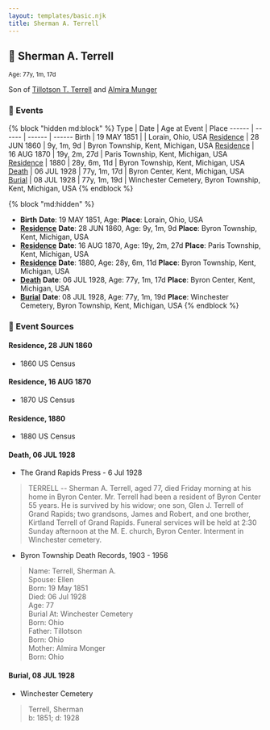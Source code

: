 ```yaml
---
layout: templates/basic.njk
title: Sherman A. Terrell
---
```

## 🔵 Sherman A. Terrell
<small>Age: 77y, 1m, 17d</small>

Son of [Tillotson T. Terrell](/people/5/59687792) and [Almira Munger](/people/3/36419408)

### 📆 Events

{% block "hidden md:block" %}
Type | Date | Age at Event | Place
------ | ------ | ------ | ------
Birth | 19 MAY 1851 |  | Lorain, Ohio, USA
[Residence](#event-event-0) | 28 JUN 1860 | 9y, 1m, 9d | Byron Township, Kent, Michigan, USA
[Residence](#event-event-1) | 16 AUG 1870 | 19y, 2m, 27d | Paris Township, Kent, Michigan, USA
[Residence](#event-event-2) | 1880 | 28y, 6m, 11d | Byron Township, Kent, Michigan, USA
[Death](#event-event-6) | 06 JUL 1928 | 77y, 1m, 17d | Byron Center, Kent, Michigan, USA
[Burial](#event-event-7) | 08 JUL 1928 | 77y, 1m, 19d | Winchester Cemetery, Byron Township, Kent, Michigan, USA
{% endblock %}

{% block "md:hidden" %}
- **Birth**
**Date**: 19 MAY 1851, Age:
**Place**: Lorain, Ohio, USA
- **[Residence](#event-event-0)**
**Date**: 28 JUN 1860, Age: 9y, 1m, 9d
**Place**: Byron Township, Kent, Michigan, USA
- **[Residence](#event-event-1)**
**Date**: 16 AUG 1870, Age: 19y, 2m, 27d
**Place**: Paris Township, Kent, Michigan, USA
- **[Residence](#event-event-2)**
**Date**: 1880, Age: 28y, 6m, 11d
**Place**: Byron Township, Kent, Michigan, USA
- **[Death](#event-event-6)**
**Date**: 06 JUL 1928, Age: 77y, 1m, 17d
**Place**: Byron Center, Kent, Michigan, USA
- **[Burial](#event-event-7)**
**Date**: 08 JUL 1928, Age: 77y, 1m, 19d
**Place**: Winchester Cemetery, Byron Township, Kent, Michigan, USA
{% endblock %}

### 📰 Event Sources

#### <a id="event-event-0"></a> Residence, 28 JUN 1860
* 1860 US Census

#### <a id="event-event-1"></a> Residence, 16 AUG 1870
* 1870 US Census

#### <a id="event-event-2"></a> Residence, 1880
* 1880 US Census

#### <a id="event-event-6"></a> Death, 06 JUL 1928
* The Grand Rapids Press  - 6 Jul 1928
>   
  > TERRELL -- Sherman A. Terrell, aged 77, died Friday morning at his home in Byron Center. Mr. Terrell had been a resident of Byron Center 55 years. He is survived by his widow; one son, Glen J. Terrell of Grand Rapids; two grandsons, James and Robert, and one brother, Kirtland Terrell of Grand Rapids. Funeral services will be held at 2:30 Sunday afternoon at the M. E. church, Byron Center. Interment in Winchester cemetery.
* Byron Township Death Records, 1903 - 1956
>   
  > Name: Terrell, Sherman A.  
  > Spouse: Ellen  
  > Born: 19 May 1851  
  > Died: 06 Jul 1928  
  > Age: 77  
  > Burial At: Winchester Cemetery  
  > Born: Ohio  
  > Father: Tillotson  
  > Born: Ohio  
  > Mother: Almira Monger  
  > Born: Ohio

#### <a id="event-event-7"></a> Burial, 08 JUL 1928
* Winchester Cemetery
>   
  > Terrell, Sherman  
  > b: 1851; d: 1928
